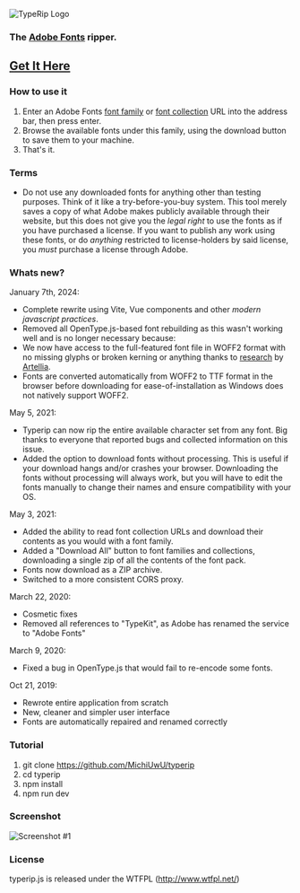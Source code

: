 ![TypeRip Logo](https://raw.githubusercontent.com/CodeZombie/TypeRip/master/src/assets/typerip_logo_small.png)
### The [Adobe Fonts](https://fonts.adobe.com/) ripper.

## [Get It Here](http://codezombie.github.io/TypeRip/)

### How to use it
  1. Enter an Adobe Fonts [font family](https://fonts.adobe.com/fonts) or [font collection](https://fonts.adobe.com/collections) URL into the address bar, then press enter.
  2. Browse the available fonts under this family, using the download button to save them to your machine.
  3. That's it.

### Terms
* Do not use any downloaded fonts for anything other than testing purposes. Think of it like a try-before-you-buy system. This tool merely saves a copy of what Adobe makes publicly available through their website, but this does not give you the _legal right_ to use the fonts as if you have purchased a license. If you want to publish any work using these fonts, or do _anything_ restricted to license-holders by said license, you _must_ purchase a license through Adobe.

### Whats new?

January 7th, 2024:
* Complete rewrite using Vite, Vue components and other _modern javascript practices_.
* Removed all OpenType.js-based font rebuilding as this wasn't working well and is no longer necessary because:
* We now have access to the full-featured font file in WOFF2 format with no missing glyphs or broken kerning or anything thanks to [research](https://github.com/CodeZombie/TypeRip/issues/27) by [Artellia](https://github.com/Artellia).
* Fonts are converted automatically from WOFF2 to TTF format in the browser before downloading for ease-of-installation as Windows does not natively support WOFF2.

May 5, 2021:
* Typerip can now rip the entire available character set from any font. Big thanks to everyone that reported bugs and collected information on this issue.
* Added the option to download fonts without processing. This is useful if your download hangs and/or crashes your browser. Downloading the fonts without processing will always work, but you will have to edit the fonts manually to change their names and ensure compatibility with your OS.

May 3, 2021:
* Added the ability to read font collection URLs and download their contents as you would with a font family.
* Added a "Download All" button to font families and collections, downloading a single zip of all the contents of the font pack.
* Fonts now download as a ZIP archive.
* Switched to a more consistent CORS proxy.

March 22, 2020:
* Cosmetic fixes
* Removed all references to "TypeKit", as Adobe has renamed the service to "Adobe Fonts"

March 9, 2020:
* Fixed a bug in OpenType.js that would fail to re-encode some fonts.

Oct 21, 2019:
* Rewrote entire application from scratch
* New, cleaner and simpler user interface
* Fonts are automatically repaired and renamed correctly

### Tutorial

1. git clone https://github.com/MichiUwU/typerip
2. cd typerip
3. npm install
5. npm run dev

### Screenshot
![Screenshot #1](https://i.imgur.com/5cyZTJ4.png)

### License
typerip.js is released under the WTFPL (http://www.wtfpl.net/)
